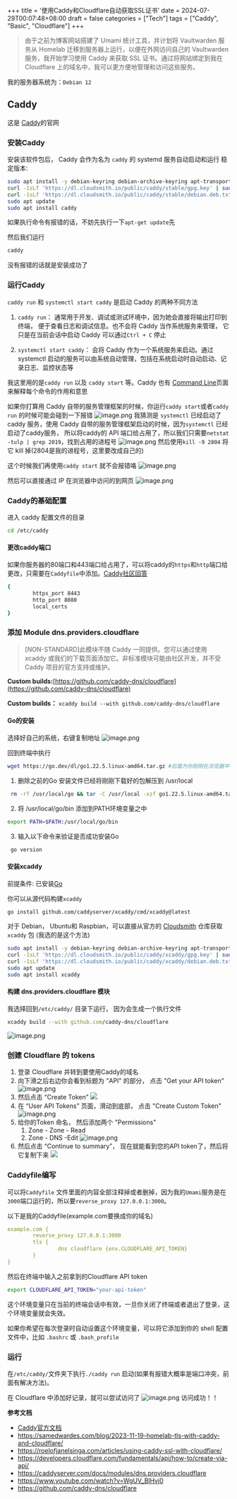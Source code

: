 +++
title = '使用Caddy和Cloudflare自动获取SSL证书'
date = 2024-07-29T00:07:48+08:00
draft = false
categories = ["Tech"]
tags = ["Caddy", "Basic", "Cloudflare"]
+++

> 由于之前为博客网站搭建了 Umami 统计工具，并计划将 Vaultwarden 服务从 Homelab 迁移到服务器上运行，以便在外网访问自己的 Vaultwarden 服务，我开始学习使用 Caddy 来获取 SSL 证书。通过将网站绑定到我在 Cloudflare 上的域名中，我可以更方便地管理和访问这些服务。

我的服务器系统为：`Debian 12`

## Caddy
这是 [Caddy](https://caddyserver.com/)的官网
### 安装Caddy
安装该软件包后， Caddy 会作为名为 `caddy` 的 systemd 服务自动启动和运行
稳定版本: 
```bash
sudo apt install -y debian-keyring debian-archive-keyring apt-transport-https curl
curl -1sLf 'https://dl.cloudsmith.io/public/caddy/stable/gpg.key' | sudo gpg --dearmor -o /usr/share/keyrings/caddy-stable-archive-keyring.gpg
curl -1sLf 'https://dl.cloudsmith.io/public/caddy/stable/debian.deb.txt' | sudo tee /etc/apt/sources.list.d/caddy-stable.list
sudo apt update
sudo apt install caddy
```
如果执行命令有报错的话，不妨先执行一下`apt-get update`先

然后我们运行
```bash
caddy
```
没有报错的话就是安装成功了

### 运行Caddy
`caddy run` 和 `systemctl start caddy` 是启动 Caddy 的两种不同方法

1. `caddy run`： 通常用于开发、调试或测试环境中，因为她会直接将输出打印到终端， 便于查看日志和调试信息。也不会将 Caddy 当作系统服务来管理， 它只是在当前会话中启动 Caddy 可以通过`Ctrl + C` 停止

2. `systemctl start caddy`： 会将 Caddy 作为一个系统服务来启动。通过 systemctl 启动的服务可以由系统自动管理，包括在系统启动时自动启动、记录日志、监控状态等

我这里用的是`caddy run` 以及 `caddy start` 等。Caddy 也有 [Command Line](https://caddyserver.com/docs/command-line)页面来解释每个命令的作用和意思

如果你打算用 Caddy 自带的服务管理框架的时候，你运行`caddy start`或者`caddy run` 的时候可能会碰到一下报错
![image.png](https://wangzhrbuckets.s3.bitiful.net/picture/2024/07/841744f791e0fc832deb0bebec4127fe.png)
我猜测是 `systemctl` 已经启动了 caddy 服务，使用 Caddy 自带的服务管理框架启动的时候，因为`systemctl` 已经启动了caddy服务， 所以将caddy的 API 端口给占用了，所以我们只需要`netstat -tulp | grep 2019`，找到占用的进程号
![image.png](https://wangzhrbuckets.s3.bitiful.net/picture/2024/07/e82fcae684e789a83327616a41dca7ba.png)
然后使用`kill -9 2804` 将它 kill 掉(2804是我的进程号，这里要改成自己的)

这个时候我们再使用`caddy start` 就不会报错咯
![image.png](https://wangzhrbuckets.s3.bitiful.net/picture/2024/07/bf7fdc88b904f712f38ee8bbc3c09d53.png)

然后可以直接通过 IP 在浏览器中访问的到网页
![image.png](https://wangzhrbuckets.s3.bitiful.net/picture/2024/07/33971d68694a709c4e06f8004a6cfd6d.png)

### Caddy的基础配置
进入 caddy 配置文件的目录
```bash
cd /etc/caddy
```

#### 更改caddy端口

如果你服务器的80端口和443端口给占用了，可以将caddy的`https`和`http`端口给更改，只需要在`Caddyfile`中添加。[Caddy社区回答](https://caddy.community/t/cannot-change-default-http-and-https-ports/14771/2)
```bash
{                                             
        https_port 8443                                              
        http_port 8080
        local_certs
}
```

### 添加 Module dns.providers.cloudflare
> [NON-STANDARD]此模块不随 Caddy 一同提供。您可以通过使用 xcaddy 或我们的下载页面添加它。非标准模块可能由社区开发，并不受 Caddy 项目的官方支持或维护。

**Custom builds:**[https://github.com/caddy-dns/cloudflare](https://github.com/caddy-dns/cloudflare)

**Custom builds：** `xcaddy build --with github.com/caddy-dns/cloudflare`

#### Go的安装
选择好自己的系统，右键复制地址
![image.png](https://wangzhrbuckets.s3.bitiful.net/picture/2024/07/4bee027316a1bca1a2750cbe5d1f9ddf.png)

回到终端中执行
```bash
wget https://go.dev/dl/go1.22.5.linux-amd64.tar.gz #后面为你刚刚在浏览器中复制的地址
```

1. 删除之前的Go 安装文件已经将刚刚下载好的包解压到 /usr/local  
```bash
 rm -rf /usr/local/go && tar -C /usr/local -xzf go1.22.5.linux-amd64.tar.gz
```

2. 将 /usr/local/go/bin 添加到PATH环境变量之中
```bash
export PATH=$PATH:/usr/local/go/bin
```

3. 输入以下命令来验证是否成功安装Go
```bash
 go version
```
#### 安装xcaddy
前提条件: 已安装[Go](https://go.dev/doc/install)

你可以从源代码构建`xcaddy`
```bash
go install github.com/caddyserver/xcaddy/cmd/xcaddy@latest
```

对于 Debian， Ubuntu和 Raspbian，可以直接从官方的 [Cloudsmith](https://cloudsmith.io/~caddy/repos/xcaddy/packages/) 仓库获取 `xcaddy` 包 (我选的是这个方法)
```bash
sudo apt install -y debian-keyring debian-archive-keyring apt-transport-https
curl -1sLf 'https://dl.cloudsmith.io/public/caddy/xcaddy/gpg.key' | sudo gpg --dearmor -o /usr/share/keyrings/caddy-xcaddy-archive-keyring.gpg
curl -1sLf 'https://dl.cloudsmith.io/public/caddy/xcaddy/debian.deb.txt' | sudo tee /etc/apt/sources.list.d/caddy-xcaddy.list
sudo apt update
sudo apt install xcaddy
```

####  构建 dns.providers.cloudflare 模块
我选择回到`/etc/caddy/` 目录下运行， 因为会生成一个执行文件
```bash
xcaddy build --with github.com/caddy-dns/cloudflare
```
![image.png](https://wangzhrbuckets.s3.bitiful.net/picture/2024/07/dba55acbd1d646241f27adc4a27c6129.png)

### 创建 Cloudflare 的  tokens
1. 登录 Cloudflare 并转到要使用Caddy的域名
2. 向下滑之后右边你会看到标题为 "API" 的部分， 点击  "Get your API token"
![image.png](https://wangzhrbuckets.s3.bitiful.net/picture/2024/07/e82790ea24fe8eeb8c93962fc1662e19.png)
3. 然后点击 “Create Token”
![](https://wangzhrbuckets.s3.bitiful.net/picture/2024/07/654a3048d1f018fe7e65e6bba183fd60.png)
4. 在 “User API Tokens” 页面，滑动到底部， 点击 "Create Custom Token"
![image.png](https://wangzhrbuckets.s3.bitiful.net/picture/2024/07/09b9564762e32ab33f5d60f2343d964a.png)
5. 给你的Token 命名， 然后添加两个 "Permissions"
	1. Zone - Zone - Read
	2. Zone - DNS -Edit
![image.png](https://wangzhrbuckets.s3.bitiful.net/picture/2024/07/d98e18d92240b09caab26b1a04bb92bd.png)
6. 然后点击 “Continue to summary”， 现在就能看到您的API token了，然后将它复制下来
![](https://wangzhrbuckets.s3.bitiful.net/picture/2024/07/a1f80461da93f1d3d0eb13de28a62b88.png)
### Caddyfile编写
可以将`Caddyfile` 文件里面的内容全部注释掉或者删掉，因为我的`Umami`服务是在`3000`端口运行的，所以要`reverse_proxy 127.0.0.1:3000`。

以下是我的Caddyfile(example.com要换成你的域名)

```yaml
example.com {
        reverse_proxy 127.0.0.1:3000
        tls {
                dns cloudflare {env.CLOUDFLARE_API_TOKEN}
        }
}
```

然后在终端中输入之前拿到的Cloudflare API token
```bash
export CLOUDFLARE_API_TOKEN="your-api-token"
```
这个环境变量只在当前的终端会话中有效，一旦你关闭了终端或者退出了登录，这个环境变量就会失效。

如果你希望在每次登录时自动设置这个环境变量，可以将它添加到你的 shell 配置文件中，比如 `.bashrc` 或 `.bash_profile`

### 运行

在`/etc/caddy/`文件夹下执行`./caddy run` 启动(如果有报错大概率是端口冲突，前面有解决方法)。


在 Cloudflare 中添加好记录，就可以尝试访问了
![image.png](https://wangzhrbuckets.s3.bitiful.net/picture/2024/07/e126e7f44f905598709b689be833cb88.png)
访问成功！！


**参考文档**
- [Caddy官方文档](https://caddyserver.com/docs/)
- https://samedwardes.com/blog/2023-11-19-homelab-tls-with-caddy-and-cloudflare/
- https://roelofjanelsinga.com/articles/using-caddy-ssl-with-cloudflare/
- https://developers.cloudflare.com/fundamentals/api/how-to/create-via-api/
- https://caddyserver.com/docs/modules/dns.providers.cloudflare
- https://www.youtube.com/watch?v=WgUV_BlHvj0
- https://github.com/caddy-dns/cloudflare
